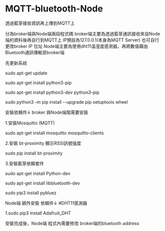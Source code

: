 # MQTT-bluetooth-Node
透過藍芽接收資訊再上傳到MQTT上



分為broker端與Node端兩段程式碼
broker端主要為透過藍芽通訊接收來自Node端的資料後再自行到MQTT上 IP預設為127.0.0.1(本身為MQTT Server) 也可自行更改broker IP 位址
Node端主要為使用dht11溫溼度感測器，再將數值藉由Bluetooth通訊傳輸至broker端

先更新系統

sudo apt-get update

sudo apt-get install python3-pip

sudo apt-get install python3-dev python3-pip

sudo python3 -m pip install --upgrade pip setuptools wheel


安裝依賴件↓  broker 與Node端階需要安裝

1.安裝Mosquitto (MQTT)

sudo apt-get install mosquitto mosquitto-clients

2.安裝 bt-proximity 顯示RSSI訊號強度

sudo pip install bt-proximity

3.安裝藍芽依賴套件

sudo apt-get install Python-dev

sudo apt-get install libbluetooth-dev

sudo pip3 install pybluez

Node端 額外安裝 依賴件↓  #DHT11感測器

1.sudo pip3 install Adafruit_DHT

安裝完成後，Node端 程式內需要修改 broker端的bluetooth address 

